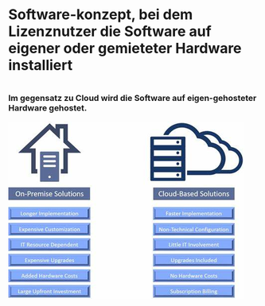 # Software-konzept, bei dem Lizenznutzer die Software auf eigener oder gemieteter Hardware installiert
#
### Im gegensatz zu Cloud wird die Software auf eigen-gehosteter Hardware gehostet.

![OnPremise](/images/OnPremise.png)